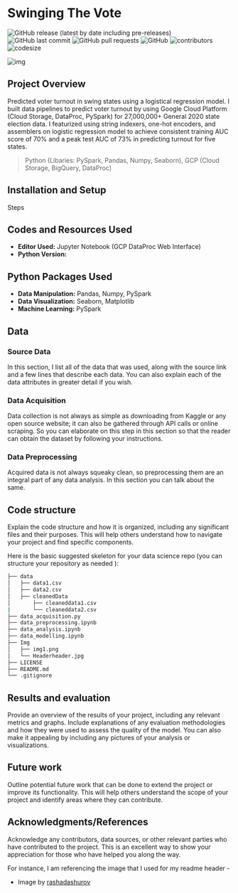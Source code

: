 

# Swinging The Vote

![GitHub release (latest by date including pre-releases)](https://img.shields.io/github/v/release/pragyy/datascience-readme-template?include_prereleases)
![GitHub last commit](https://img.shields.io/github/last-commit/pragyy/datascience-readme-template)
![GitHub pull requests](https://img.shields.io/github/issues-pr/pragyy/datascience-readme-template)
![GitHub](https://img.shields.io/github/license/pragyy/datascience-readme-template)
![contributors](https://img.shields.io/github/contributors/pragyy/datascience-readme-template) 
![codesize](https://img.shields.io/github/languages/code-size/pragyy/datascience-readme-template) 

![img](https://github.com/bche3/Swinging-The-Vote/blob/main/img/readme-thumbnail.jpg)

## Project Overview

Predicted voter turnout in swing states using a logistical regression model. I built data pipelines to predict voter turnout by using Google Cloud Platform (Cloud Storage, DataProc, PySpark) for 27,000,000+ General 2020 state election data. I featurized using string indexers, one-hot encoders, and assemblers on logistic regression model to achieve consistent training AUC score of 70% and a peak test AUC of 73% in predicting turnout for five states.

> Python (Libaries: PySpark, Pandas, Numpy, Seaborn), GCP (Cloud Storage, BigQuery, DataProc)

## Installation and Setup

Steps
 
## Codes and Resources Used
- **Editor Used:**  Jupyter Notebook (GCP DataProc Web Interface)
- **Python Version:** 

## Python Packages Used
<!-- - **General Purpose:** General purpose packages like `urllib, os, request`, and many more. -->
- **Data Manipulation:** Pandas, Numpy, PySpark
- **Data Visualization:** Seaborn, Matplotlib
- **Machine Learning:** PySpark

## Data

### Source Data
In this section, I list all of the data that was used, along with the source link and a few lines that describe each data. You can also explain each of the data attributes in greater detail if you wish.

### Data Acquisition
Data collection is not always as simple as downloading from Kaggle or any open source website; it can also be gathered through API calls or online scraping. So you can elaborate on this step in this section so that the reader can obtain the dataset by following your instructions.

### Data Preprocessing
Acquired data is not always squeaky clean, so preprocessing them are an integral part of any data analysis. In this section you can talk about the same.

## Code structure
Explain the code structure and how it is organized, including any significant files and their purposes. This will help others understand how to navigate your project and find specific components. 

Here is the basic suggested skeleton for your data science repo (you can structure your repository as needed ):

```bash
├── data
│   ├── data1.csv
│   ├── data2.csv
│   ├── cleanedData
│       ├── cleaneddata1.csv
|       └── cleaneddata2.csv
├── data_acquisition.py
├── data_preprocessing.ipynb
├── data_analysis.ipynb
├── data_modelling.ipynb
├── Img
│   ├── img1.png
│   └── Headerheader.jpg
├── LICENSE
├── README.md
└── .gitignore
```

## Results and evaluation
Provide an overview of the results of your project, including any relevant metrics and graphs. Include explanations of any evaluation methodologies and how they were used to assess the quality of the model. You can also make it appealing by including any pictures of your analysis or visualizations.

## Future work
Outline potential future work that can be done to extend the project or improve its functionality. This will help others understand the scope of your project and identify areas where they can contribute.

## Acknowledgments/References
Acknowledge any contributors, data sources, or other relevant parties who have contributed to the project. This is an excellent way to show your appreciation for those who have helped you along the way.

For instance, I am referencing the image that I used for my readme header - 
- Image by [rashadashurov](https://www.vectorstock.com/royalty-free-vector/data-science-cartoon-template-with-flat-elements-vector-27984292)
